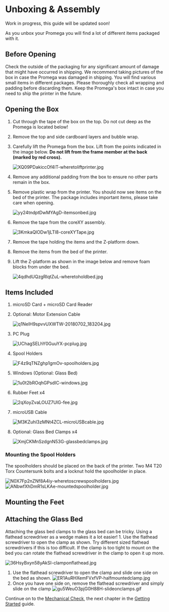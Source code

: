 # Unboxing & Assembly

Work in progress, this guide will be updated soon!

As you unbox your Promega you will find a lot of different items packaged with it.

## Before Opening

Check the outside of the packaging for any significant amount of damage that might have occurred in shipping. We recommend taking pictures of the box in case the Promega was damaged in shipping. You will find various small items in different packages. Please thoroughly check all wrapping and padding before discarding them. Keep the Promega's box intact in case you need to ship the printer in the future.

## Opening the Box

1. Cut through the tape of the box on the top. Do not cut deep as the Promega is located below! 
2. Remove the top and side cardboard layers and bubble wrap.
3. Carefully lift the Promega from the box. Lift from the points indicated in the image below. **Do not lift from the frame member at the back \(marked by red cross\).**

   ![XQ09PDakiccOf4IT-wheretoliftprinter.jpg](http://promega.printm3d.com/uploads/images/gallery/2018-07-Jul/scaled-840-0/XQ09PDakiccOf4IT-wheretoliftprinter.jpg)

4. Remove any additional padding from the box to ensure no other parts remain in the box.
5. Remove plastic wrap from the printer. You should now see items on the bed of the printer. The package includes important items, please take care when opening.

   ![yy24tndptDwMYAgD-itemsonbed.jpg](http://promega.printm3d.com/uploads/images/gallery/2018-07-Jul/scaled-840-0/yy24tndptDwMYAgD-itemsonbed.jpg)

6. Remove the tape from the coreXY assembly.

   ![3KmkaQlODw1jLTl8-coreXYTape.jpg](http://promega.printm3d.com/uploads/images/gallery/2018-07-Jul/scaled-840-0/3KmkaQlODw1jLTl8-coreXYTape.jpg)

7. Remove the tape holding the items and the Z-platform down.
8. Remove the items from the bed of the printer. 
9. Lift the Z-platform as shown in the image below and remove foam blocks from under the bed.

   ![4qdhdUQzgRlqtZuL-wheretoholdbed.jpg](http://promega.printm3d.com/uploads/images/gallery/2018-06-Jun/scaled-840-0/4qdhdUQzgRlqtZuL-wheretoholdbed.jpg)

## Items Included

1. microSD Card + microSD Card Reader
2. Optional: Motor Extension Cable

   ![q1NeIH9spvvUXWTW-20180702\_183204.jpg](http://promega.printm3d.com/uploads/images/gallery/2018-07-Jul/scaled-840-0/q1NeIH9spvvUXWTW-20180702_183204.jpg)

3. PC Plug

   ![UChagSELhY0GuuYX-pcplug.jpg](http://promega.printm3d.com/uploads/images/gallery/2018-07-Jul/scaled-840-0/UChagSELhY0GuuYX-pcplug.jpg)

4. Spool Holders

   ![F4z9qTNZghp1gmOv-spoolholders.jpg](http://promega.printm3d.com/uploads/images/gallery/2018-07-Jul/scaled-840-0/F4z9qTNZghp1gmOv-spoolholders.jpg)

5. Windows \(Optional: Glass Bed\)

   ![1u0t2bROqhGPsdIC-windows.jpg](http://promega.printm3d.com/uploads/images/gallery/2018-07-Jul/scaled-840-0/1u0t2bROqhGPsdIC-windows.jpg)

6. Rubber Feet x4

   ![2qXoyZvaLOUZ7UlG-fee.jpg](http://promega.printm3d.com/uploads/images/gallery/2018-07-Jul/scaled-840-0/2qXoyZvaLOUZ7UlG-fee.jpg)

7. microUSB Cable

   ![M3KZuhI3zMNt4ZCL-microUSBcable.jpg](http://promega.printm3d.com/uploads/images/gallery/2018-07-Jul/scaled-840-0/M3KZuhI3zMNt4ZCL-microUSBcable.jpg)

8. Optional: Glass Bed Clamps x4

   ![XmjCKMnSzdgnN53G-glassbedclamps.jpg](http://promega.printm3d.com/uploads/images/gallery/2018-07-Jul/scaled-840-0/XmjCKMnSzdgnN53G-glassbedclamps.jpg)

### Mounting the Spool Holders

The spoolholders should be placed on the back of the printer. Two M4 T20 Torx Countersunk bolts and a locknut hold the spoolholder in place.

![N0X7Fp2nZNf8A4iy-wheretoscrewspoolholders.jpg](http://promega.printm3d.com/uploads/images/gallery/2018-07-Jul/scaled-840-0/N0X7Fp2nZNf8A4iy-wheretoscrewspoolholders.jpg) ![ANbwfXhDmR1sLKAe-mountedspoolholder.jpg](http://promega.printm3d.com/uploads/images/gallery/2018-07-Jul/scaled-840-0/ANbwfXhDmR1sLKAe-mountedspoolholder.jpg)

## Mounting the Feet

## Attaching the Glass Bed

Attaching the glass bed clamps to the glass bed can be tricky. Using a flathead screwdriver as a wedge makes it a lot easier! 1. Use the flathead screwdriver to open the clamp as shown. Try different sized flathead screwdrivers if this is too difficult. If the clamp is too tight to mount on the bed you can rotate the flathead screwdriver in the clamp to open it up more.

![36HsyBxyn58yAkSI-clamponflathead.jpg](http://promega.printm3d.com/uploads/images/gallery/2018-07-Jul/scaled-840-0/36HsyBxyn58yAkSI-clamponflathead.jpg)

1. Use the flathead screwdriver to open the clamp and slide one side on the bed as shown. ![ER1AuRHXemFVxfVP-halfmountedclamp.jpg](http://promega.printm3d.com/uploads/images/gallery/2018-07-Jul/scaled-840-0/ER1AuRHXemFVxfVP-halfmountedclamp.jpg)
2. Once you have one side on, remove the flathead screwdriver and simply slide on the clamp ![gu5WeuO3pjG0H88H-slideonclamps.gif](http://promega.printm3d.com/uploads/images/gallery/2018-07-Jul/gu5WeuO3pjG0H88H-slideonclamps.gif)

Continue on to the [Mechanical Check](http://promega.printm3d.com/books/user-manual/page/mechanical-check), the next chapter in the [Getting Started](http://promega.printm3d.com/books/user-manual/chapter/getting-started) guide.

